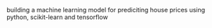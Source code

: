 building  a machine learning model for prediciting house prices using python, scikit-learn and tensorflow
